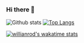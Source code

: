 ### Hi there 👋

<!--
**mesinkasir/mesinkasir** is a ✨ _special_ ✨ repository because its `README.md` (this file) appears on your GitHub profile.
-->
![Github stats](https://github-readme-stats.vercel.app/api?username=mesinkasir&theme=midnight-purple&show_icons=true&count_private=true) [![Top Langs](https://github-readme-stats.vercel.app/api/top-langs/?username=mesinkasir&layout=compact)](https://github.com/mesinkasir/github-readme-stats)

[![willianrod's wakatime stats](https://github-readme-stats.vercel.app/api/wakatime?username=mesinkasir)](https://github.com/mesinkasir/github-readme-stats)
